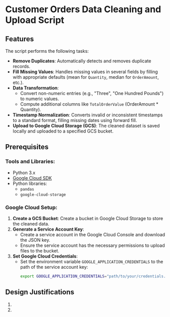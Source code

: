 # Customer Orders Data Cleaning and Upload Script


## Features

The script performs the following tasks:
- **Remove Duplicates**: Automatically detects and removes duplicate records.
- **Fill Missing Values**: Handles missing values in several fields by filling with appropriate defaults (mean for `Quantity`, median for `OrderAmount`, etc.).
- **Data Transformation**:
  - Convert non-numeric entries (e.g., "Three", "One Hundred Pounds") to numeric values.
  - Compute additional columns like `TotalOrderValue` (OrderAmount * Quantity).
- **Timestamp Normalization**: Converts invalid or inconsistent timestamps to a standard format, filling missing dates using forward fill.
- **Upload to Google Cloud Storage (GCS)**: The cleaned dataset is saved locally and uploaded to a specified GCS bucket.

## Prerequisites

### Tools and Libraries:
- Python 3.x
- [Google Cloud SDK](https://cloud.google.com/sdk/docs/install)
- Python libraries:
  - `pandas`
  - `google-cloud-storage`
  
### Google Cloud Setup:
1. **Create a GCS Bucket**: Create a bucket in Google Cloud Storage to store the cleaned data.
2. **Generate a Service Account Key**:
   - Create a service account in the Google Cloud Console and download the JSON key.
   - Ensure the service account has the necessary permissions to upload files to the bucket.
3. **Set Google Cloud Credentials**:
   - Set the environment variable `GOOGLE_APPLICATION_CREDENTIALS` to the path of the service account key:
     ```bash
     export GOOGLE_APPLICATION_CREDENTIALS="path/to/your/credentials.json"
     ```

## Design Justifications

1. 
2. 
   
